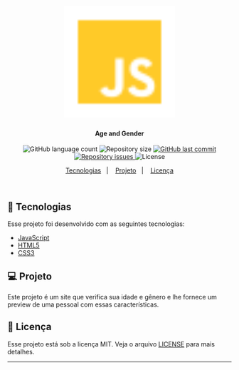 <h1 align="center">
    <img alt="JS" src=".github/js.svg" width="250px"/>
</h1>

<h4 align="center">
  Age and Gender
</h4>

<p align="center">
  <img alt="GitHub language count" src="https://img.shields.io/github/languages/count/FelipeLarsen/AirAnG.svg">

  <img alt="Repository size" src="https://img.shields.io/github/repo-size/FelipeLarsen/AirAnG.svg">

  <a href="https://github.com/FelipeLarsen/AirAnG/commits/master">
    <img alt="GitHub last commit" src="https://img.shields.io/github/last-commit/FelipeLarsen/AirAnG.svg">
  </a>

  <a href="https://github.com/FelipeLarsen/AirAnG/issues">
    <img alt="Repository issues" src="https://img.shields.io/github/issues/FelipeLarsen/AirAnG.svg">
  </a>

  <img alt="License" src="https://img.shields.io/badge/license-MIT-brightgreen">
</p>

<p align="center">
  <a href="#rocket-tecnologias">Tecnologias</a>&nbsp;&nbsp;&nbsp;|&nbsp;&nbsp;&nbsp;
  <a href="#-projeto">Projeto</a>&nbsp;&nbsp;&nbsp;|&nbsp;&nbsp;&nbsp;
  <a href="#memo-licença">Licença</a>
</p>

<br>

## :rocket: Tecnologias

Esse projeto foi desenvolvido com as seguintes tecnologias:

- [JavaScript](https://developer.mozilla.org/pt-BR/docs/Aprender/JavaScript)
- [HTML5](https://developer.mozilla.org/pt-BR/docs/Web/HTML)
- [CSS3](https://developer.mozilla.org/pt-BR/docs/Web/CSS)

## 💻 Projeto

Este projeto é um site que verifica sua idade e gênero e lhe fornece um preview de uma pessoal com essas características.

## :memo: Licença

Esse projeto está sob a licença MIT. Veja o arquivo [LICENSE](LICENSE.md) para mais detalhes.

---

